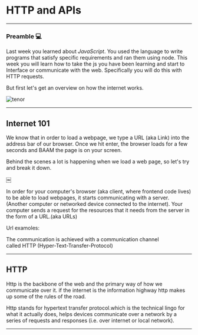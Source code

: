 
# HTTP and APIs
<style type="text/css">
  .reveal p {
    text-align: left;
  }
  .reveal ul {
    display: block;
  }
  .reveal ol {
    display: block;
  }
</style>

---


### Preamble 💻

Last week you learned about _JavaScript_. You used the language to write programs that satisfy specific requirements and ran them using node. This week you will learn how to take the js you have been learning and start to Interface or communicate with the web. Specifically you will do this with  HTTP requests. 

But first let's get an overview on how the internet works.

![tenor]("https://www.gettingsmart.com/wp-content/uploads/2017/12/Program-Code-Feature-Image.jpg")

---

## Internet 101


We know that in order to load a webpage, we type a URL (aka Link) into the address bar of our browser. Once we hit enter, the browser loads for a few seconds and BAAM the page is on your screen.

Behind the scenes a lot is happening when we load a web page, so let's try and break it down.

￼

In order for your computer's browser (aka client, where frontend code lives) to be able to load webpages, it starts communicating with a server. (Another computer or networked device connected to the internet). Your computer sends a request for the resources that it needs from the server in the form of a URL.(aka URLs) 

Url examoles:

The communication is achieved with a communication channel called HTTP (Hyper-Text-Transfer-Protocol) 

---

## HTTP
Http is the backbone of the web and the primary way of how we communicate over it. if the internet is the information highway http makes up some of the rules of the road.

Http stands for hypertext transfer protocol.which is the technical lingo for what it actually does, helps devices communicate over a network by a series of requests and responses (i.e. over internet or local network).

---

